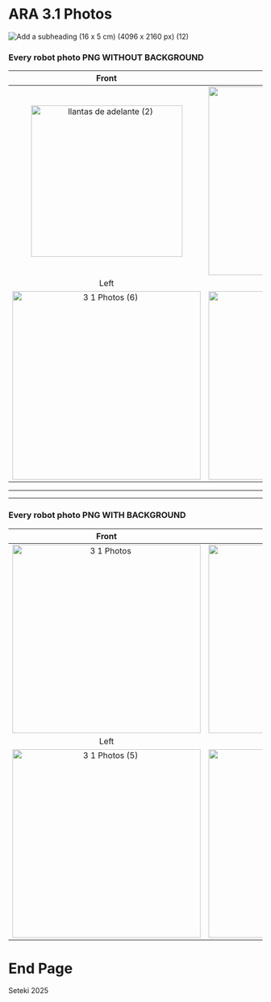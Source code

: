 # ARA 3.1 Photos

![Add a subheading (16 x 5 cm) (4096 x 2160 px) (12)](https://github.com/user-attachments/assets/4f697392-2b9c-44af-8e83-22ccb58024fa)


### Every robot photo PNG WITHOUT BACKGROUND

| Front           | Right       | Back      |
|:---------------:|:-----------:|:---------:|
| <img width="300" height="300" alt="llantas de adelante (2)" src="https://github.com/user-attachments/assets/4b4fd050-c97e-423b-909f-c7c27d99b55a" /> |<img width="373" height="373" alt="3 1 Photos (2)" src="https://github.com/user-attachments/assets/5f059e62-e214-45f0-9f04-a9eb4948f782" /> | <img width="373" height="373" alt="3 1 Photos (4)" src="https://github.com/user-attachments/assets/7d833bcc-33c7-4914-9482-c03830ae6b9c" />  |
| Left          | Top       | Bottom     |
|<img width="373" height="373" alt="3 1 Photos (6)" src="https://github.com/user-attachments/assets/9fb5ddc2-3fb6-4f07-80cb-5df4b4a934f8" />| <img width="373" height="373" alt="3 1 Photos (8)" src="https://github.com/user-attachments/assets/2dc3ccfb-8373-4ce0-ad01-92fe0c67f93b" /> | <img width="373" height="373" alt="3 1 Photos (11)" src="https://github.com/user-attachments/assets/407f4b67-3f33-4e22-8ef1-b229e0f28c76" /> |

--------------------------------------------

--------------------------------------------
### Every robot photo PNG WITH BACKGROUND

| Front           | Right       | Back      |
|:---------------:|:-----------:|:---------:|
| <img width="373" height="373" alt="3 1 Photos" src="https://github.com/user-attachments/assets/658240f1-879f-459d-a870-0401f612490f" /> | <img width="373" height="373" alt="3 1 Photos (1)" src="https://github.com/user-attachments/assets/a1f221a3-1b40-4225-a121-95d86369bdf2" /> |  <img width="373" height="373" alt="3 1 Photos (3)" src="https://github.com/user-attachments/assets/d2d6d397-3200-4d03-b337-cbcb54e99972" /> |
| Left          | Top       | Bottom     |
|<img width="373" height="373" alt="3 1 Photos (5)" src="https://github.com/user-attachments/assets/707d8bbb-42c0-44a7-bfda-073ca5df47f7" />| <img width="373" height="373" alt="3 1 Photos (7)" src="https://github.com/user-attachments/assets/c5fb7f1d-a476-4edc-b887-3200b0585504" />| <img width="373" height="373" alt="3 1 Photos (9)" src="https://github.com/user-attachments/assets/34da0de5-02b3-44b1-86ca-36f6917d802c" /> |


# End Page
Seteki 2025
